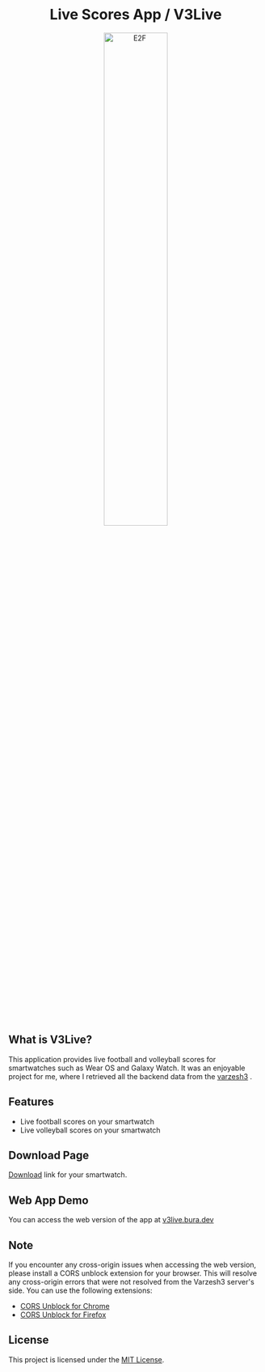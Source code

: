 <br>

<h1 align="center">
  Live Scores App / V3Live
</h1>

<p align="center"><img src="https://s3.ir-thr-at1.arvanstorage.ir/jepbura/v3l.gif" alt="E2F" width="50%"/></p>

## What is V3Live?

This application provides live football and volleyball scores for smartwatches such as Wear OS and Galaxy Watch. It was an enjoyable project for me, where I retrieved all the backend data from the [varzesh3](https://www.varzesh3.com/livescore) .

## Features

- Live football scores on your smartwatch
- Live volleyball scores on your smartwatch

## Download Page

[Download](https://github.com/jepbura/Live-Scores-App-V3Live/releases) link for your smartwatch.

## Web App Demo

You can access the web version of the app at [v3live.bura.dev](https://v3live.bura.dev)

## Note

If you encounter any cross-origin issues when accessing the web version, please install a CORS unblock extension for your browser. This will resolve any cross-origin errors that were not resolved from the Varzesh3 server's side. You can use the following extensions:

- [CORS Unblock for Chrome](https://chrome.google.com/webstore/detail/cors-unblock/lfhmikememgdcahcdlaciloancbhjino)
- [CORS Unblock for Firefox](https://addons.mozilla.org/en-US/firefox/addon/cors-unblock/?utm_source=addons.mozilla.org&utm_medium=referral&utm_content=search)

## License

This project is licensed under the [MIT License](LICENSE).
